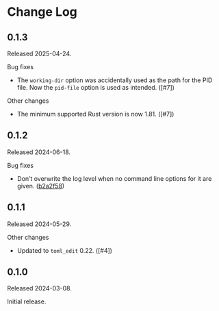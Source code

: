 # Change Log

## 0.1.3

Released 2025-04-24.

Bug fixes

* The `working-dir` option was accidentally used as the path for the PID
  file. Now the `pid-file` option is used as intended. ([#7])

Other changes

* The minimum supported Rust version is now 1.81. ([#7])

[7]: https://github.com/NLnetLabs/daemonbase/pull/7


## 0.1.2

Released 2024-06-18.

Bug fixes

* Don’t overwrite the log level when no command line options for it are
  given. ([b2a2f58])

[b2a2f58]: https://github.com/NLnetLabs/daemonbase/commit/b2a2f58c53116df30fa6464e3c224fabb1f2dc3b


## 0.1.1

Released 2024-05-29.

Other changes

* Updated to `toml_edit` 0.22. ([#4])

[4]: https://github.com/NLnetLabs/daemonbase/pull/4


## 0.1.0

Released 2024-03-08.

Initial release.

